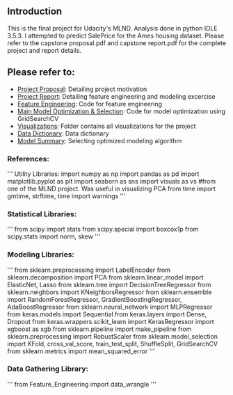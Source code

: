## Introduction

This is the final project for Udacity's MLND. Analysis done in python IDLE 3.5.3. I attempted to predict SalePrice for the Ames housing dataset. 
Please refer to the capstone proposal.pdf and capstone report.pdf for the complete project and report details.


## Please refer to:
* [Project Proposal](https://github.com/a35931chi/MLND-Capstone/blob/master/capstone_proposal.pdf): Detailing project motivation
* [Project Report](https://github.com/a35931chi/MLND-Capstone/blob/master/capstone_report.pdf): Detailing feature engineering and modeling excercise
* [Feature Engineering](https://github.com/a35931chi/MLND-Capstone/blob/master/Code/Feature_Engineering.py): Code for feature engineering
* [Main Model Optimization & Selection](https://github.com/a35931chi/MLND-Capstone/blob/master/Code//Model_Optimization_GridSearchCV.py): Code for model optimization using GridSearchCV
* [Visualizations](https://github.com/a35931chi/MLND-Capstone/tree/master/Visualization): Folder contains all visualizations for the project
* [Data Dictionary](https://github.com/a35931chi/MLND-Capstone/blob/master/Feature_Engineering.xlsx): Data dictionary
* [Model Summary](https://github.com/a35931chi/MLND-Capstone/blob/master/Model_Selection.xlsx): Selecting optimized modeling algorithm

### References:
'''
Utility Libraries:
import numpy as np
import pandas as pd 
import matplotlib.pyplot as plt
import seaborn as sns
import visuals as vs #from one of the MLND project. Was useful in visualizing PCA
from time import gmtime, strftime, time
import warnings
'''

### Statistical Libraries:
'''
from scipy import stats
from scipy.special import boxcox1p
from scipy.stats import norm, skew 
'''
### Modeling Libraries:
'''
from sklearn.preprocessing import LabelEncoder
from sklearn.decomposition import PCA
from sklearn.linear_model import ElasticNet, Lasso
from sklearn.tree import DecisionTreeRegressor
from sklearn.neighbors import KNeighborsRegressor
from sklearn.ensemble import RandomForestRegressor, GradientBoostingRegressor, AdaBoostRegressor
from sklearn.neural_network import MLPRegressor
from keras.models import Sequential
from keras.layers import Dense, Dropout
from keras.wrappers.scikit_learn import KerasRegressor
import xgboost as xgb
from sklearn.pipeline import make_pipeline
from sklearn.preprocessing import RobustScaler
from sklearn.model_selection import KFold, cross_val_score, train_test_split, ShuffleSplit, GridSearchCV
from sklearn.metrics import mean_squared_error
'''
### Data Gathering Library:
'''
from Feature_Engineering import data_wrangle
'''

